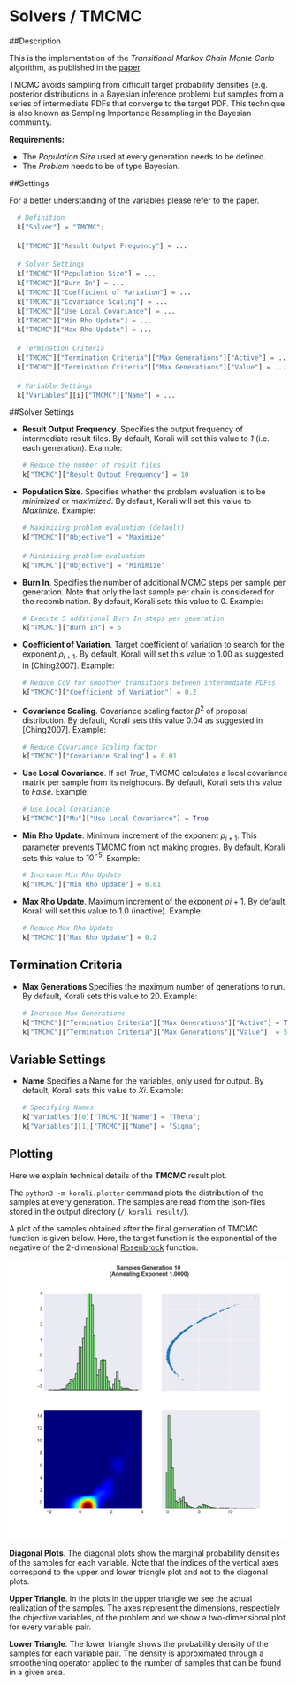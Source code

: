 # Solvers / TMCMC
   				   
##Description

This is the implementation of the *Transitional Markov Chain Monte Carlo* algorithm, as published in the [paper](https://ascelibrary.org/doi/abs/10.1061/%28ASCE%290733-9399%282007%29133%3A7%28816%29).

TMCMC avoids sampling from difficult target probability densities (e.g. posterior distributions in a Bayesian inference problem) but samples from a series of intermediate PDFs that converge to the target PDF. This technique is also known as Sampling Importance Resampling in the Bayesian community.

**Requirements:**

+ The *Population Size* used at every generation needs to be defined.
+ The *Problem* needs to be of type Bayesian.

##Settings

For a better understanding of the variables please refer to the paper.

```python
  # Definition
  k["Solver"] = "TMCMC";
  
  k["TMCMC"]["Result Output Frequency"] = ...
  
  # Solver Settings
  k["TMCMC"]["Population Size"] = ... 
  k["TMCMC"]["Burn In"] = ...
  k["TMCMC"]["Coefficient of Variation"] = ...
  k["TMCMC"]["Covariance Scaling"] = ...
  k["TMCMC"]["Use Local Covariance"] = ...
  k["TMCMC"]["Min Rho Update"] = ...
  k["TMCMC"]["Max Rho Update"] = ...
  
  # Termination Criteria
  k["TMCMC"]["Termination Criteria"]["Max Generations"]["Active"] = ...
  k["TMCMC"]["Termination Criteria"]["Max Generations"]["Value"] = ...

  # Variable Settings
  k["Variables"][i]["TMCMC"]["Name"] = ...
```


##Solver Settings

- **Result Output Frequency**. Specifies the output frequency of intermediate result files. By default, Korali will set this value to *1* (i.e. each generation). Example:

	```python
    # Reduce the number of result files
	k["TMCMC"]["Result Output Frequency"] = 10

	```

- **Population Size**. Specifies whether the problem evaluation is to be *minimized* or *maximized*. By default, Korali will set this value to *Maximize*. Example:

	```python
	# Maximizing problem evaluation (default)
	k["TMCMC"]["Objective"] = "Maximize"

	# Minimizing problem evaluation
	k["TMCMC"]["Objective"] = "Minimize"
	```

- **Burn In**. Specifies the number of additional MCMC steps per sample per generation. Note that only the last sample per chain is considered for the recombination. By default, Korali sets this value to 0. Example:

	```python
    # Execute 5 additional Burn In steps per generation
	k["TMCMC"]["Burn In"] = 5
	```
	
- **Coefficient of Variation**. Target coefficient of variation to search for the exponent $\rho_{i+1}$. By default, Korali will set this value to 1.00 as suggested in [Ching2007]. Example:

	```python
    # Reduce CoV for smoother transitions between intermediate PDFss
	k["TMCMC"]["Coefficient of Variation"] = 0.2
	```

- **Covariance Scaling**. Covariance scaling factor $\beta^2$ of proposal distribution. By default, Korali sets this value 0.04 as suggested in [Ching2007]. Example:

	```python
    # Reduce Covariance Scaling factor
	k["TMCMC"]["Covariance Scaling"] = 0.01
	```	
	
- **Use Local Covariance**. If set $True$, TMCMC calculates a local covariance matrix per sample from its neighbours. By default, Korali sets this value to $False$. Example:

	```python
    # Use Local Covariance
	k["TMCMC"]["Mu"]["Use Local Covariance"] = True
	```	
	
- **Min Rho Update**. Minimum increment of the exponent $\rho_{i+1}$. This parameter prevents TMCMC from not making progres. By default, Korali sets this value to $10^{-5}$. Example:

	```python
    # Increase Min Rho Update
	k["TMCMC"]["Min Rho Update"] = 0.01
	```	
	
- **Max Rho Update**. Maximum increment of the exponent $\rho{i+1}$. By default, Korali will set this value to 1.0 (inactive). Example:

	```python
    # Reduce Max Rho Update
	k["TMCMC"]["Max Rho Update"] = 0.2
	```	

## Termination Criteria

- **Max Generations** Specifies the maximum number of generations to run. By default, Korali sets this value to 20. Example:

	```python
    # Increase Max Generations
	k["TMCMC"]["Termination Criteria"]["Max Generations"]["Active"] = True
	k["TMCMC"]["Termination Criteria"]["Max Generations"]["Value"]  = 50
	```

## Variable Settings

- **Name** Specifies a Name for the variables, only used for output. By default, Korali sets this value to $Xi$. Example:

	```python
	# Specifying Names
	k["Variables"][0]["TMCMC"]["Name"] = "Theta";
	k["Variables"][1]["TMCMC"]["Name"] = "Sigma";
	```

## Plotting

Here we explain technical details of the **TMCMC** result plot.

The `python3 -m korali.plotter` command plots the distribution of the samples at every
generation. The samples are read from the json-files stored in the output
directory (`/_korali_result/`).

A plot of the samples obtained after the final gerneration of TMCMC
function is given below. Here, the target function is the exponential of the 
negative of the 2-dimensional [Rosenbrock](https://en.wikipedia.org/wiki/Rosenbrock_function) 
function.

![figure](sampling_rosenbrock.png)

**Diagonal Plots**. The diagonal plots show the marginal probability densities of the samples for 
each variable. Note that the indices of the vertical axes correspond to the 
upper and lower triangle plot and not to the diagonal plots.

**Upper Triangle**. In the plots in the upper triangle we see the actual realization of the samples. 
The axes represent the dimensions, respectiely the objective variables,
of the problem and we show a two-dimensional plot for every variable pair.

**Lower Triangle**. The lower triangle shows the probability density of the samples for each variable pair.
The density is approximated through a smoothening operator applied to the number
of samples that can be found in a given area.
